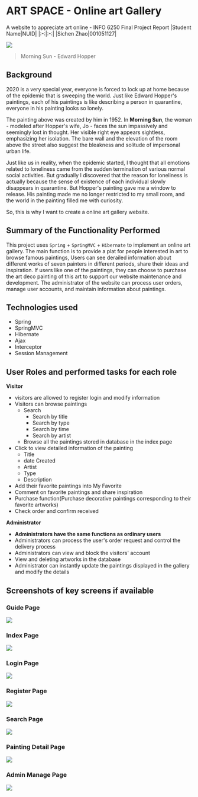 # ART SPACE - Online art Gallery
A website to appreciate art online - INFO 6250 Final Project Report
|Student Name|NUID|
|:-:|:-:|
|Sichen Zhao|001051127|


![](https://markpersonal.oss-us-east-1.aliyuncs.com/pic/20201120175508.png)
>Morning Sun - Edward Hopper

## Background

2020 is a very special year, everyone is forced to lock up at home because of the epidemic that is sweeping the world. Just like Edward Hopper's paintings, each of his paintings is like describing a person in quarantine, everyone in his painting looks so lonely.

The painting above was created by him in 1952. In **Morning Sun**, the woman - modeled after Hopper's wife, Jo - faces the sun impassively and seemingly lost in thought. Her visible right eye appears sightless, emphasizing her isolation. The bare wall and the elevation of the room above the street also suggest the bleakness and solitude of impersonal urban life.

Just like us in reality, when the epidemic started, I thought that all emotions related to loneliness came from the sudden termination of various normal social activities. But gradually I discovered that the reason for loneliness is actually because the sense of existence of each individual slowly disappears in quarantine. But Hopper's painting gave me a window to release. His painting made me no longer restricted to my small room, and the world in the painting filled me with curiosity.

So, this is why I want to create a online art gallery website.

## Summary of the Functionality Performed

This project uses `Spring` + `SpringMVC` + `Hibernate` to implement an online art gallery. The main function is to provide a plat for people interested in art to browse famous paintings, Users can see derailed information about different works of seven painters in different periods, share their ideas and inspiration. If users like one of the paintings, they can choose to purchase the art deco painting of this art to support our website maintenance and development. The administrator of the website can process user orders, manage user accounts, and maintain information about paintings.

## Technologies used
- Spring
- SpringMVC
- Hibernate
- Ajax
- Interceptor
- Session Management

## User Roles and performed tasks for each role

**Visitor**
  - visitors are allowed to register login and modify information
  - Visitors can browse paintings
    - Search
      - Search by title
      - Search by type
      - Search by time
      - Search by artist
    - Browse all the paintings stored in database in the index page
  - Click to view detailed information of the painting
    - Title
    - date Created
    - Artist
    - Type
    - Description
  - Add their favorite paintings into My Favorite
  - Comment on favorite paintings and share inspiration
  - Purchase function(Purchase decorative paintings corresponding to their favorite artworks)
  - Check order and confirm received

**Administrator**
  - **Administrators have the same functions as ordinary users**
  - Administrators can process the user's order request and control the delivery process
  - Administrators can view and block the visitors' account
  - View and deleting artworks in the database
  - Administrator can instantly update the paintings displayed in the gallery and modify the details

## Screenshots of key screens if available
### Guide Page
![](https://markpersonal.oss-us-east-1.aliyuncs.com/pic/screenshot-localhost-8080-ArtU-1608344921768.png)
### Index Page
![](https://markpersonal.oss-us-east-1.aliyuncs.com/pic/screenshot-localhost-8080-ArtU-main-1608344968533.png)
### Login Page
![](https://markpersonal.oss-us-east-1.aliyuncs.com/pic/screenshot-localhost-8080-ArtU-login-1608345055267.png)
### Register Page
![](https://markpersonal.oss-us-east-1.aliyuncs.com/pic/screenshot-localhost-8080-ArtU-register-1608345046639.png)
### Search Page
![](https://markpersonal.oss-us-east-1.aliyuncs.com/pic/screenshot-localhost-8080-ArtU-search-1608345027786.png)
### Painting Detail Page
![](https://markpersonal.oss-us-east-1.aliyuncs.com/pic/screenshot-localhost-8080-ArtU-product_detail-1608345008431.png)
### Admin Manage Page
![](https://markpersonal.oss-us-east-1.aliyuncs.com/pic/screenshot-localhost-8080-ArtU-control-1608345072886.png)
